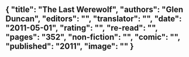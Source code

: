 {
 "title": "The Last Werewolf",
 "authors": "Glen Duncan",
 "editors": "",
 "translator": "",
 "date": "2011-05-01",
 "rating": "",
 "re-read": "",
 "pages": "352",
 "non-fiction": "",
 "comic": "",
 "published": "2011",
 "image": ""
}
---

